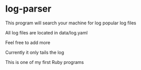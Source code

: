 # log-parser
This program will search your machine for log popular log files

All log files are located in data/log.yaml

Feel free to add more

Currently it only tails the log

This is one of my first Ruby programs

